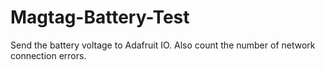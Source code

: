 # Magtag-Battery-Test
Send the battery voltage to Adafruit IO. Also count the number of network connection errors.
